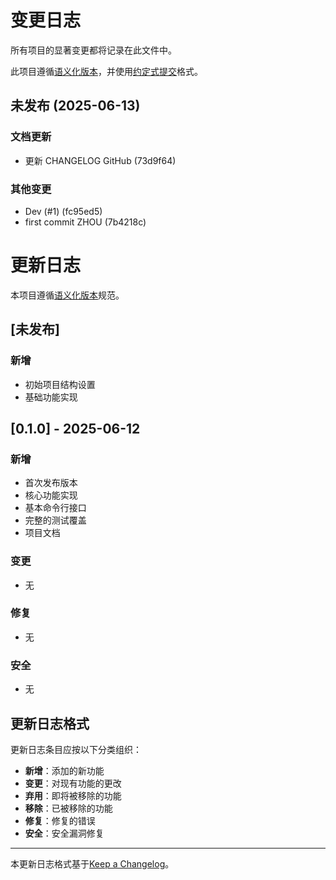 # 变更日志

所有项目的显著变更都将记录在此文件中。

此项目遵循[语义化版本](https://semver.org/lang/zh-CN/)，并使用[约定式提交](https://www.conventionalcommits.org/zh-hans/)格式。
## 未发布 (2025-06-13)

### 文档更新

* 更新 CHANGELOG GitHub (73d9f64)

### 其他变更

* Dev (#1) (fc95ed5)
* first commit ZHOU (7b4218c)



# 更新日志

本项目遵循[语义化版本](https://semver.org/lang/zh-CN/)规范。

## [未发布]

### 新增

- 初始项目结构设置
- 基础功能实现

## [0.1.0] - 2025-06-12

### 新增

- 首次发布版本
- 核心功能实现
- 基本命令行接口
- 完整的测试覆盖
- 项目文档

### 变更

- 无

### 修复

- 无

### 安全

- 无

## 更新日志格式

更新日志条目应按以下分类组织：

- **新增**：添加的新功能
- **变更**：对现有功能的更改
- **弃用**：即将被移除的功能
- **移除**：已被移除的功能
- **修复**：修复的错误
- **安全**：安全漏洞修复

----

本更新日志格式基于[Keep a Changelog](https://keepachangelog.com/zh-CN/1.0.0/)。
